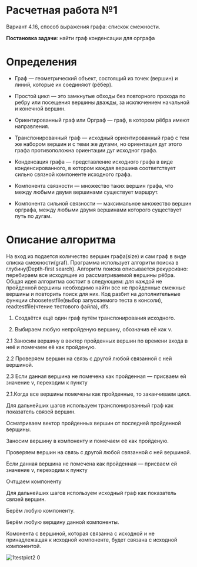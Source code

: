 # Расчетная работа №1 
Вариант 4.16, способ выражения графа: спискок смежности. 

<b>Постановка задачи</b>: найти граф конденсации для орграфа

# Определения
- Граф — геометрический объект, состоящий из точек (вершин) и линий, которые их соединяют (рёбер).

- Простой цикл — это замкнутые обходы без повторного прохода по ребру или посещения вершины дважды, за исключением начальной и конечной вершин.

- Ориентированный граф или Орграф — граф, в котором рёбра имеют направления.

- Транспонированный граф — исходный ориентированный граф с тем же набором вершин и с теми же дугами, но ориентация дуг этого графа противоположна ориентации дуг исходног графа.

- Конденсация графа — представление исходного графа в виде конденсированного, в котором каждая вершина соответствует сильно связной компоненте исходного графа.

- Компонента связности — множество таких вершин графа, что между любыми двумя вершинами существует маршрут.

- Компонента сильной связности — максимальное множество вершин орграфа, между любыми двумя вершинами которого существует путь по дугам.

# Описание алгоритма
На вход из подается количество вершин графа(size) и сам граф в виде списка смежности(graf).
Программа использует алгоритм поиска в глубину(Depth-first search). 
Алгоритм поиска описывается рекурсивно: перебираем все исходящие из рассматриваемой вершины рёбра.
Общая идея алгоритма состоит в следующем: для каждой не пройденной вершины необходимо найти все не пройденные смежные вершины и повторить поиск для них. 
Код разбит на дополнительные функции choosetestfile(выбор запускаемого теста в консоли), readtestfile(чтение тестового файла), dfs.
1. Создаётся ещё один граф путём транспонирования исходного.

2. Выбираем любую непройденую вершину, обозначив её как v.

2.1 Заносим вершину в вектор пройденных вершин по времени входа в неё и помечаем её как пройденую.

2.2 Проверяем вершин на связь с другой любой связанной с ней вершиной.

2.3 Если данная вершина не помечена как пройденная — присваем ей значение v, переходим к пункту 

2.1.Когда все вершины помечены как пройденные, то заканчиваем цикл.

Для дальнейших шагов используем транспонированный граф как показатель связей вершин.

Осматриваем вектор пройденных вершин от последней пройденной верщины.

Заносим вершину в компоненту и помечаем её как пройденую.

Проверяем вершин на связь с другой любой связанной с ней вершиной.

Если данная вершина не помечена как пройденная — присваем ей значение v, переходим к пункту

Очтщаем компоненту

Для дальнейших шагов используем исходный граф как показатель связей вершин.

Берём любую компоненту.

Берём любую верщину данной компоненты.

Комонента с вершиной, которая связанна с исходной и не принадлежащая к исходной компоненте, будет связана с исходной компонентой.

![1testpict2 0](https://user-images.githubusercontent.com/112986008/204820035-c34d1e58-5e31-44f2-8d2b-63f0546f5290.png)
